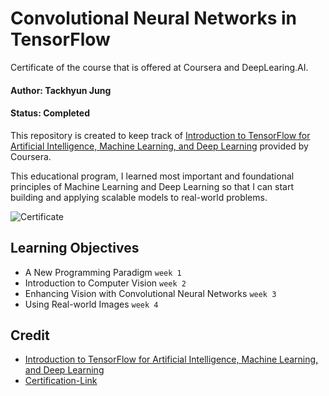 # Convolutional Neural Networks in TensorFlow

Certificate of the course that is offered at Coursera and DeepLearing.AI.

#### Author: Tackhyun Jung

#### Status: Completed

This repository is created to keep track of [Introduction to TensorFlow for Artificial Intelligence, Machine Learning, and Deep Learning](https://www.coursera.org/learn/introduction-tensorflow) provided by Coursera.

This educational program, I learned most important and foundational principles of Machine Learning and Deep Learning so that I can start building and applying scalable models to real-world problems. 

![Certificate](https://user-images.githubusercontent.com/41291493/117386065-2eddc700-af21-11eb-8c79-453c55209c59.png)

## Learning Objectives

- A New Programming Paradigm `week 1`
- Introduction to Computer Vision `week 2`
- Enhancing Vision with Convolutional Neural Networks `week 3`
- Using Real-world Images `week 4`

## Credit

- [Introduction to TensorFlow for Artificial Intelligence, Machine Learning, and Deep Learning](https://www.coursera.org/learn/introduction-tensorflow)
- [Certification-Link](https://www.coursera.org/account/accomplishments/verify/H6VZV6T3MZHG)
